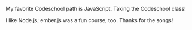 My favorite Codeschool path is JavaScript.
Taking the Codeschool class!


I like Node.js; ember.js was a fun course, too.
Thanks for the songs!
